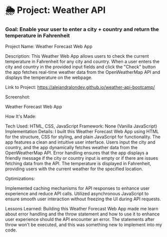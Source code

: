 # 🌦 Project: Weather API

### Goal: Enable your user to enter a city + country and return the temperature in Fahrenheit
Project Name: Weather Forecast Web App

Description:
This Weather Web App allows users to check the current temperature in Fahrenheit for any city and country. When a user enters the city and country in the provided input fields and click the "Check" button the app fetches real-time weather data from the OpenWeatherMap API and displays the temperature on the webpage.

Link to Project: https://alejandralondev.github.io/weather-api-bootcamp/

Screenshot:

Weather Forecast Web App

How It's Made:

Tech Used: HTML, CSS, JavaScript
Framework: None (Vanilla JavaScript)
Implementation Details:
I built this Weather Forecast Web App using HTML for the structure, CSS for styling, and plain JavaScript for functionality. The app features a clean and intuitive user interface. Users input the city and country, and the app dynamically fetches weather data from the OpenWeatherMap API. Error handling ensures that the app displays a friendly message if the city or country input is empty or if there are issues fetching data from the API. The temperature is displayed in Fahrenheit, providing users with the current weather for the specified location.

Optimizations:

Implemented caching mechanisms for API responses to enhance user experience and reduce API calls.
Utilized asynchronous JavaScript to ensure smooth user interaction without freezing the UI during API requests.

Lessons Learned:
Building this Weather Forecast Web App made me learn about error handling and the throw statement and how to use it to enhance user experience should the API encounter an error. The statements after throw won't be executed, and this was something new to implement into my code.